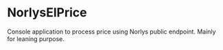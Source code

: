 # NorlysElPrice
Console application to process price using Norlys public endpoint. Mainly for leaning purpose.
